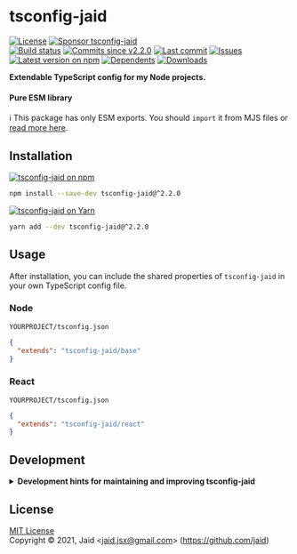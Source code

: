 # tsconfig-jaid


<a href="https://raw.githubusercontent.com/jaid/tsconfig-jaid/master/license.txt"><img src="https://img.shields.io/github/license/jaid/tsconfig-jaid?style=flat-square" alt="License"/></a> <a href="https://github.com/sponsors/jaid"><img src="https://img.shields.io/badge/<3-Sponsor-FF45F1?style=flat-square" alt="Sponsor tsconfig-jaid"/></a>  
<a href="https://actions-badge.atrox.dev/jaid/tsconfig-jaid/goto"><img src="https://img.shields.io/endpoint.svg?style=flat-square&url=https%3A%2F%2Factions-badge.atrox.dev%2Fjaid%2Ftsconfig-jaid%2Fbadge" alt="Build status"/></a> <a href="https://github.com/jaid/tsconfig-jaid/commits"><img src="https://img.shields.io/github/commits-since/jaid/tsconfig-jaid/v2.2.0?style=flat-square&logo=github" alt="Commits since v2.2.0"/></a> <a href="https://github.com/jaid/tsconfig-jaid/commits"><img src="https://img.shields.io/github/last-commit/jaid/tsconfig-jaid?style=flat-square&logo=github" alt="Last commit"/></a> <a href="https://github.com/jaid/tsconfig-jaid/issues"><img src="https://img.shields.io/github/issues/jaid/tsconfig-jaid?style=flat-square&logo=github" alt="Issues"/></a>  
<a href="https://npmjs.com/package/tsconfig-jaid"><img src="https://img.shields.io/npm/v/tsconfig-jaid?style=flat-square&logo=npm&label=latest%20version" alt="Latest version on npm"/></a> <a href="https://github.com/jaid/tsconfig-jaid/network/dependents"><img src="https://img.shields.io/librariesio/dependents/npm/tsconfig-jaid?style=flat-square&logo=npm" alt="Dependents"/></a> <a href="https://npmjs.com/package/tsconfig-jaid"><img src="https://img.shields.io/npm/dm/tsconfig-jaid?style=flat-square&logo=npm" alt="Downloads"/></a>

**Extendable TypeScript config for my Node projects.**


#### Pure ESM library

:information_source: This package has only ESM exports. You should `import` it from MJS files or [read more here](https://gist.github.com/sindresorhus/a39789f98801d908bbc7ff3ecc99d99c).




## Installation

<a href="https://npmjs.com/package/tsconfig-jaid"><img src="https://img.shields.io/badge/npm-tsconfig--jaid-C23039?style=flat-square&logo=npm" alt="tsconfig-jaid on npm"/></a>

```bash
npm install --save-dev tsconfig-jaid@^2.2.0
```

<a href="https://yarnpkg.com/package/tsconfig-jaid"><img src="https://img.shields.io/badge/Yarn-tsconfig--jaid-2F8CB7?style=flat-square&logo=yarn&logoColor=white" alt="tsconfig-jaid on Yarn"/></a>

```bash
yarn add --dev tsconfig-jaid@^2.2.0
```






## Usage

After installation, you can include the shared properties of `tsconfig-jaid` in your own TypeScript config file.

### Node

`YOURPROJECT/tsconfig.json`
```json
{
  "extends": "tsconfig-jaid/base"
}
```

### React

`YOURPROJECT/tsconfig.json`
```json
{
  "extends": "tsconfig-jaid/react"
}
```















## Development

<details>
<summary><b>Development hints for maintaining and improving tsconfig-jaid</b></summary>



Setting up:
```bash
git clone git@github.com:jaid/tsconfig-jaid.git
cd tsconfig-jaid
npm install
```
Testing:
```bash
npm run test:dev
```
Testing in production environment:
```bash
npm run test
```

</details>

## License
[MIT License](https://raw.githubusercontent.com/jaid/tsconfig-jaid/master/license.txt)  
Copyright © 2021, Jaid \<jaid.jsx@gmail.com> (https://github.com/jaid)

<!---
Readme generated with tldw v7.3.1
https://github.com/Jaid/tldw
-->